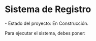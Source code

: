 <h1> Sistema de Registro </h1>
- Estado del proyecto: En Construcción.

Para ejecutar el sistema, debes poner:
